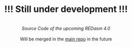<h1 align="center">
  !!! Still under development !!!
</h1>
<br>
<div align="center">
<i>Source Code of the upcoming REDasm 4.0</i>
<br><br>
Will be merged in the <a href="https://github.com/REDasmOrg/REDasm">main repo</a> in the future
</div>
